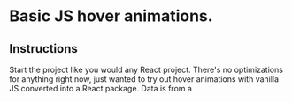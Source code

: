 # Basic JS hover animations.

## Instructions

Start the project like you would any React project. There's no optimizations for anything right now, just wanted to try out hover animations with vanilla JS converted into a React package. Data is from a 

